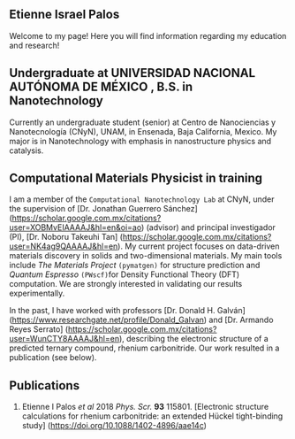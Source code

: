 ## Etienne Israel Palos

Welcome to my page! Here you will find information regarding my education and research! 

## Undergraduate at UNIVERSIDAD NACIONAL AUTÓNOMA DE MÉXICO , B.S. in Nanotechnology

Currently an undergraduate student (senior) at Centro de Nanociencias y Nanotecnología (CNyN), UNAM, in Ensenada, Baja California, Mexico. My major is in Nanotechnology with emphasis in nanostructure physics and catalysis.



## Computational Materials Physicist in training
I am a member of the `Computational Nanotechnology Lab` at CNyN, under the supervision of [Dr. Jonathan Guerrero Sánchez] (https://scholar.google.com.mx/citations?user=XOBMvEIAAAAJ&hl=en&oi=ao) (advisor) and principal investigador (PI), [Dr. Noboru Takeuhi Tan] (https://scholar.google.com.mx/citations?user=NK4ag9QAAAAJ&hl=en). My current project focuses on data-driven materials discovery in solids and two-dimensional materials. My main tools include _The Materials Project_ `(pymatgen)` for structure prediction and _Quantum Espresso_ `(PWscf)`for Density Functional Theory (DFT) computation. We are strongly interested in validating our results experimentally.


In the past, I have worked with professors [Dr. Donald H. Galván] (https://www.researchgate.net/profile/Donald_Galvan) and [Dr. Armando Reyes Serrato] (https://scholar.google.com.mx/citations?user=WunCTY8AAAAJ&hl=en), describing the electronic structure of a predicted ternary compound, rhenium carbonitride. Our work resulted in a publication (see below). 

## Publications 
1. Etienne I Palos _et al_ 2018 _Phys. Scr._ **93** 115801. [Electronic structure calculations for rhenium carbonitride: an extended Hückel tight-binding study] (https://doi.org/10.1088/1402-4896/aae14c) 

